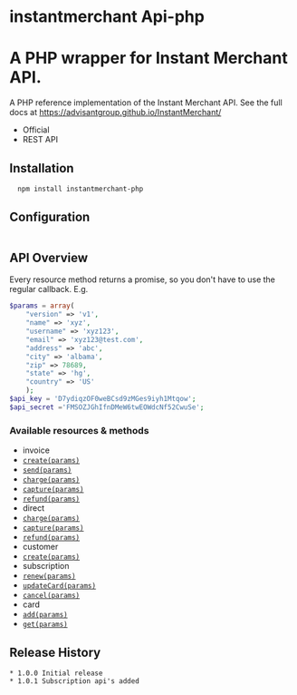 # instantmerchant Api-php
A PHP wrapper for Instant Merchant API.
=========

A PHP reference implementation of the Instant Merchant API. See the full docs at <https://advisantgroup.github.io/InstantMerchant/>

* Official
* REST API

## Installation
```bash
  npm install instantmerchant-php
```

## Configuration
```php

```

## API Overview

Every resource method returns a promise, so you don't have to use the regular callback. E.g.

```php
$params = array(
	"version" => 'v1',
	"name" => 'xyz',
	"username" => 'xyz123',
	"email" => 'xyz123@test.com',
	"address" => 'abc',
	"city" => 'albama',
	"zip" => 78689,
	"state" => 'hg',
	"country" => 'US'
	);
$api_key = 'D7ydiqzOF0weBCsd9zMGes9iyh1Mtqow';
$api_secret ='FMSOZJGhIfnDMeW6twEOWdcNf52CwuSe';
```
### Available resources & methods

 * invoice
  * [`create(params)`](https://advisantgroup.github.io/InstantMerchant/#invoice)
  * [`send(params)`](https://advisantgroup.github.io/InstantMerchant/#send-invoice)
  * [`charge(params)`](https://advisantgroup.github.io/InstantMerchant/#charge-invoice)
  * [`capture(params)`](https://advisantgroup.github.io/InstantMerchant/#capture-invoice)
  * [`refund(params)`](https://advisantgroup.github.io/InstantMerchant/#refund)
 * direct
  * [`charge(params)`](https://advisantgroup.github.io/InstantMerchant/#direct-payment)
  * [`capture(params)`](https://advisantgroup.github.io/InstantMerchant/#capture-charge)
  * [`refund(params)`](https://advisantgroup.github.io/InstantMerchant/#refund11)
 * customer
  * [`create(params)`](https://advisantgroup.github.io/InstantMerchant/#create-customer)
 * subscription
  * [`renew(params)`](https://advisantgroup.github.io/InstantMerchant/#create-customer)
  * [`updateCard(params)`](https://advisantgroup.github.io/InstantMerchant/#create-customer)
  * [`cancel(params)`](https://advisantgroup.github.io/InstantMerchant/#create-customer)
 * card
  * [`add(params)`](https://advisantgroup.github.io/InstantMerchant/#create-customer)
  * [`get(params)`](https://advisantgroup.github.io/InstantMerchant/#create-customer)


## Release History
```
* 1.0.0 Initial release
* 1.0.1 Subscription api's added
```
